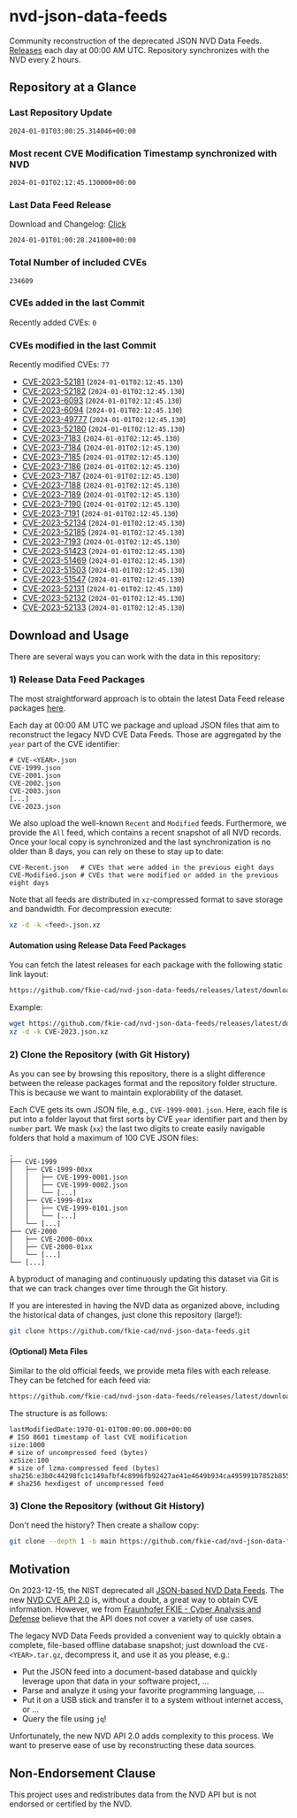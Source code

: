 # nvd-json-data-feeds

Community reconstruction of the deprecated JSON NVD Data Feeds. 
[Releases](https://github.com/fkie-cad/nvd-json-data-feeds/releases/latest) each day at 00:00 AM UTC.
Repository synchronizes with the NVD every 2 hours.

## Repository at a Glance

### Last Repository Update

```plain
2024-01-01T03:00:25.314046+00:00
```

### Most recent CVE Modification Timestamp synchronized with NVD

```plain
2024-01-01T02:12:45.130000+00:00
```

### Last Data Feed Release

Download and Changelog: [Click](https://github.com/fkie-cad/nvd-json-data-feeds/releases/latest)

```plain
2024-01-01T01:00:28.241800+00:00
```

### Total Number of included CVEs

```plain
234609
```

### CVEs added in the last Commit

Recently added CVEs: `0`



### CVEs modified in the last Commit

Recently modified CVEs: `77`

* [CVE-2023-52181](CVE-2023/CVE-2023-521xx/CVE-2023-52181.json) (`2024-01-01T02:12:45.130`)
* [CVE-2023-52182](CVE-2023/CVE-2023-521xx/CVE-2023-52182.json) (`2024-01-01T02:12:45.130`)
* [CVE-2023-6093](CVE-2023/CVE-2023-60xx/CVE-2023-6093.json) (`2024-01-01T02:12:45.130`)
* [CVE-2023-6094](CVE-2023/CVE-2023-60xx/CVE-2023-6094.json) (`2024-01-01T02:12:45.130`)
* [CVE-2023-49777](CVE-2023/CVE-2023-497xx/CVE-2023-49777.json) (`2024-01-01T02:12:45.130`)
* [CVE-2023-52180](CVE-2023/CVE-2023-521xx/CVE-2023-52180.json) (`2024-01-01T02:12:45.130`)
* [CVE-2023-7183](CVE-2023/CVE-2023-71xx/CVE-2023-7183.json) (`2024-01-01T02:12:45.130`)
* [CVE-2023-7184](CVE-2023/CVE-2023-71xx/CVE-2023-7184.json) (`2024-01-01T02:12:45.130`)
* [CVE-2023-7185](CVE-2023/CVE-2023-71xx/CVE-2023-7185.json) (`2024-01-01T02:12:45.130`)
* [CVE-2023-7186](CVE-2023/CVE-2023-71xx/CVE-2023-7186.json) (`2024-01-01T02:12:45.130`)
* [CVE-2023-7187](CVE-2023/CVE-2023-71xx/CVE-2023-7187.json) (`2024-01-01T02:12:45.130`)
* [CVE-2023-7188](CVE-2023/CVE-2023-71xx/CVE-2023-7188.json) (`2024-01-01T02:12:45.130`)
* [CVE-2023-7189](CVE-2023/CVE-2023-71xx/CVE-2023-7189.json) (`2024-01-01T02:12:45.130`)
* [CVE-2023-7190](CVE-2023/CVE-2023-71xx/CVE-2023-7190.json) (`2024-01-01T02:12:45.130`)
* [CVE-2023-7191](CVE-2023/CVE-2023-71xx/CVE-2023-7191.json) (`2024-01-01T02:12:45.130`)
* [CVE-2023-52134](CVE-2023/CVE-2023-521xx/CVE-2023-52134.json) (`2024-01-01T02:12:45.130`)
* [CVE-2023-52185](CVE-2023/CVE-2023-521xx/CVE-2023-52185.json) (`2024-01-01T02:12:45.130`)
* [CVE-2023-7193](CVE-2023/CVE-2023-71xx/CVE-2023-7193.json) (`2024-01-01T02:12:45.130`)
* [CVE-2023-51423](CVE-2023/CVE-2023-514xx/CVE-2023-51423.json) (`2024-01-01T02:12:45.130`)
* [CVE-2023-51469](CVE-2023/CVE-2023-514xx/CVE-2023-51469.json) (`2024-01-01T02:12:45.130`)
* [CVE-2023-51503](CVE-2023/CVE-2023-515xx/CVE-2023-51503.json) (`2024-01-01T02:12:45.130`)
* [CVE-2023-51547](CVE-2023/CVE-2023-515xx/CVE-2023-51547.json) (`2024-01-01T02:12:45.130`)
* [CVE-2023-52131](CVE-2023/CVE-2023-521xx/CVE-2023-52131.json) (`2024-01-01T02:12:45.130`)
* [CVE-2023-52132](CVE-2023/CVE-2023-521xx/CVE-2023-52132.json) (`2024-01-01T02:12:45.130`)
* [CVE-2023-52133](CVE-2023/CVE-2023-521xx/CVE-2023-52133.json) (`2024-01-01T02:12:45.130`)


## Download and Usage

There are several ways you can work with the data in this repository:

### 1) Release Data Feed Packages

The most straightforward approach is to obtain the latest Data Feed release packages [here](https://github.com/fkie-cad/nvd-json-data-feeds/releases/latest).

Each day at 00:00 AM UTC we package and upload JSON files that aim to reconstruct the legacy NVD CVE Data Feeds.
Those are aggregated by the `year` part of the CVE identifier:

```
# CVE-<YEAR>.json
CVE-1999.json
CVE-2001.json
CVE-2002.json
CVE-2003.json
[...]
CVE-2023.json
```

We also upload the well-known `Recent` and `Modified` feeds.
Furthermore, we provide the `All` feed, which contains a recent snapshot of all NVD records.
Once your local copy is synchronized and the last synchronization is no older than 8 days, you can rely on these to stay up to date:

```plain
CVE-Recent.json   # CVEs that were added in the previous eight days
CVE-Modified.json # CVEs that were modified or added in the previous eight days
```

Note that all feeds are distributed in `xz`-compressed format to save storage and bandwidth.
For decompression execute:

```sh
xz -d -k <feed>.json.xz
```


#### Automation using Release Data Feed Packages

You can fetch the latest releases for each package with the following static link layout:

```sh
https://github.com/fkie-cad/nvd-json-data-feeds/releases/latest/download/CVE-<YEAR>.json.xz
```

Example:

```sh
wget https://github.com/fkie-cad/nvd-json-data-feeds/releases/latest/download/CVE-2023.json.xz
xz -d -k CVE-2023.json.xz
```



### 2) Clone the Repository (with Git History)

As you can see by browsing this repository, there is a slight difference between the release packages format and the repository folder structure.
This is because we want to maintain explorability of the dataset.

Each CVE gets its own JSON file, e.g., `CVE-1999-0001.json`.
Here, each file is put into a folder layout that first sorts by CVE `year` identifier part and then by `number` part.
We mask (`xx`) the last two digits to create easily navigable folders that hold a maximum of 100 CVE JSON files:

```plain
.
├── CVE-1999
│   ├── CVE-1999-00xx
│   │   ├── CVE-1999-0001.json
│   │   ├── CVE-1999-0002.json
│   │   └── [...]
│   ├── CVE-1999-01xx
│   │   ├── CVE-1999-0101.json
│   │   └── [...]
│   └── [...]
├── CVE-2000
│   ├── CVE-2000-00xx
│   ├── CVE-2000-01xx
│   └── [...]
└── [...]
```

A byproduct of managing and continuously updating this dataset via Git is that we can track changes over time through the Git history.

If you are interested in having the NVD data as organized above, including the historical data of changes, just clone this repository (large!):

```sh
git clone https://github.com/fkie-cad/nvd-json-data-feeds.git
```

#### (Optional) Meta Files

Similar to the old official feeds, we provide meta files with each release. They can be fetched for each feed via:

```sh
https://github.com/fkie-cad/nvd-json-data-feeds/releases/latest/download/CVE-<YEAR>.meta
```

The structure is as follows:

```plain
lastModifiedDate:1970-01-01T00:00:00.000+00:00                          # ISO 8601 timestamp of last CVE modification
size:1000                                                               # size of uncompressed feed (bytes)
xzSize:100                                                              # size of lzma-compressed feed (bytes)
sha256:e3b0c44298fc1c149afbf4c8996fb92427ae41e4649b934ca495991b7852b855 # sha256 hexdigest of uncompressed feed
```


### 3) Clone the Repository (without Git History)

Don't need the history? Then create a shallow copy:

```sh
git clone --depth 1 -b main https://github.com/fkie-cad/nvd-json-data-feeds.git
```

## Motivation

On 2023-12-15, the NIST deprecated all [JSON-based NVD Data Feeds](https://nvd.nist.gov/vuln/data-feeds#divRetirementBanner-1).
The new [NVD CVE API 2.0](https://nvd.nist.gov/developers/vulnerabilities) is, without a doubt, a great way to obtain CVE information.
However, we from [Fraunhofer FKIE - Cyber Analysis and Defense](https://www.fkie.fraunhofer.de/en/departments/cad.html) believe that the API does not cover a variety of use cases.

The legacy NVD Data Feeds provided a convenient way to quickly obtain a complete, file-based offline database snapshot; just download the `CVE-<YEAR>.tar.gz`, decompress it, and use it as you please, e.g.:

* Put the JSON feed into a document-based database and quickly leverage upon that data in your software project, ...
* Parse and analyze it using your favorite programming language, ...
* Put it on a USB stick and transfer it to a system without internet access, or ...
* Query the file using `jq`!

Unfortunately, the new NVD API 2.0 adds complexity to this process.
We want to preserve ease of use by reconstructing these data sources.

## Non-Endorsement Clause

This project uses and redistributes data from the NVD API but is not endorsed or certified by the NVD.